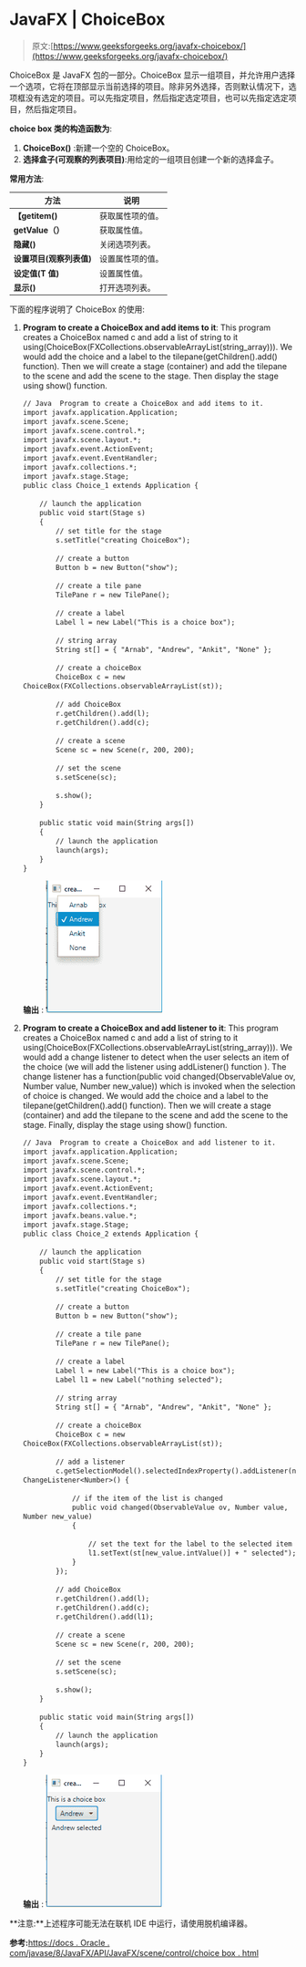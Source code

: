 # JavaFX | ChoiceBox

> 原文:[https://www.geeksforgeeks.org/javafx-choicebox/](https://www.geeksforgeeks.org/javafx-choicebox/)

ChoiceBox 是 JavaFX 包的一部分。ChoiceBox 显示一组项目，并允许用户选择一个选项，它将在顶部显示当前选择的项目。除非另外选择，否则默认情况下，选项框没有选定的项目。可以先指定项目，然后指定选定项目，也可以先指定选定项目，然后指定项目。

**choice box 类的构造函数为**:

1.  **ChoiceBox()** :新建一个空的 ChoiceBox。
2.  **选择盒子(可观察的列表项目)**:用给定的一组项目创建一个新的选择盒子。

**常用方法**:

| 方法 | 说明 |
| --- | --- |
| **【getitem()** | 获取属性项的值。 |
| **getValue（）** | 获取属性值。 |
| **隐藏()** | 关闭选项列表。 |
| **设置项目(观察列表值)** | 设置属性项的值。 |
| **设定值(T 值)** | 设置属性值。 |
| **显示()** | 打开选项列表。 |

下面的程序说明了 ChoiceBox 的使用:

1.  **Program to create a ChoiceBox and add items to it**: This program creates a ChoiceBox named c and add a list of string to it using(ChoiceBox(FXCollections.observableArrayList(string_array))). We would add the choice and a label to the tilepane(getChildren().add() function). Then we will create a stage (container) and add the tilepane to the scene and add the scene to the stage. Then display the stage using show() function.

    ```
    // Java  Program to create a ChoiceBox and add items to it.
    import javafx.application.Application;
    import javafx.scene.Scene;
    import javafx.scene.control.*;
    import javafx.scene.layout.*;
    import javafx.event.ActionEvent;
    import javafx.event.EventHandler;
    import javafx.collections.*;
    import javafx.stage.Stage;
    public class Choice_1 extends Application {

        // launch the application
        public void start(Stage s)
        {
            // set title for the stage
            s.setTitle("creating ChoiceBox");

            // create a button
            Button b = new Button("show");

            // create a tile pane
            TilePane r = new TilePane();

            // create a label
            Label l = new Label("This is a choice box");

            // string array
            String st[] = { "Arnab", "Andrew", "Ankit", "None" };

            // create a choiceBox
            ChoiceBox c = new ChoiceBox(FXCollections.observableArrayList(st));

            // add ChoiceBox
            r.getChildren().add(l);
            r.getChildren().add(c);

            // create a scene
            Scene sc = new Scene(r, 200, 200);

            // set the scene
            s.setScene(sc);

            s.show();
        }

        public static void main(String args[])
        {
            // launch the application
            launch(args);
        }
    }
    ```

    **输出** :
    ![](img/f7e008062f3b139a0c7608159a07673a.png)

2.  **Program to create a ChoiceBox and add listener to it**: This program creates a ChoiceBox named c and add a list of string to it using(ChoiceBox(FXCollections.observableArrayList(string_array))). We would add a change listener to detect when the user selects an item of the choice (we will add the listener using addListener() function ). The change listener has a function(public void changed(ObservableValue ov, Number value, Number new_value)) which is invoked when the selection of choice is changed. We would add the choice and a label to the tilepane(getChildren().add() function). Then we will create a stage (container) and add the tilepane to the scene and add the scene to the stage. Finally, display the stage using show() function.

    ```
    // Java  Program to create a ChoiceBox and add listener to it.
    import javafx.application.Application;
    import javafx.scene.Scene;
    import javafx.scene.control.*;
    import javafx.scene.layout.*;
    import javafx.event.ActionEvent;
    import javafx.event.EventHandler;
    import javafx.collections.*;
    import javafx.beans.value.*;
    import javafx.stage.Stage;
    public class Choice_2 extends Application {

        // launch the application
        public void start(Stage s)
        {
            // set title for the stage
            s.setTitle("creating ChoiceBox");

            // create a button
            Button b = new Button("show");

            // create a tile pane
            TilePane r = new TilePane();

            // create a label
            Label l = new Label("This is a choice box");
            Label l1 = new Label("nothing selected");

            // string array
            String st[] = { "Arnab", "Andrew", "Ankit", "None" };

            // create a choiceBox
            ChoiceBox c = new ChoiceBox(FXCollections.observableArrayList(st));

            // add a listener
            c.getSelectionModel().selectedIndexProperty().addListener(new ChangeListener<Number>() {

                // if the item of the list is changed
                public void changed(ObservableValue ov, Number value, Number new_value)
                {

                    // set the text for the label to the selected item
                    l1.setText(st[new_value.intValue()] + " selected");
                }
            });

            // add ChoiceBox
            r.getChildren().add(l);
            r.getChildren().add(c);
            r.getChildren().add(l1);

            // create a scene
            Scene sc = new Scene(r, 200, 200);

            // set the scene
            s.setScene(sc);

            s.show();
        }

        public static void main(String args[])
        {
            // launch the application
            launch(args);
        }
    }
    ```

    **输出** :
    ![](img/06c51006435704d68e2118a502f1e8d8.png)

**注意:**上述程序可能无法在联机 IDE 中运行，请使用脱机编译器。

**参考:**[https://docs . Oracle . com/javase/8/JavaFX/API/JavaFX/scene/control/choice box . html](https://docs.oracle.com/javase/8/javafx/api/javafx/scene/control/ChoiceBox.html)